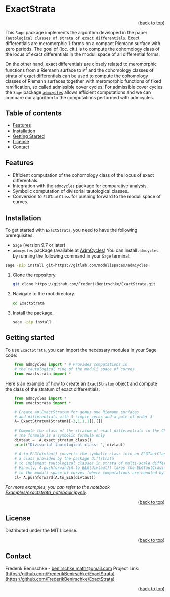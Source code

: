 # ExactStrata







<p align="right">(<a href="#readme-top">back to top</a>)</p>

This ```Sage``` package implements the algorithm developed in the paper [`Tautological classes of strata of exact differentials`](https://arxiv.org/abs/2304.04064). Exact differentials are meromorphic $1$-forms on a compact Riemann surface with zero periods. The goal of (loc. cit.) is to compute the cohomology class of the locus of exact differentials in the moduli space of all differential forms. 

On the  other hand, exact differentials are closely related to meromorphic functions from a Riemann surface to $\mathbb{P}^1$ and the cohomology classes of strata of exact differentials can be used to compute the cohomology classes of Riemann surfaces together with meromorphic functions of fixed ramification, so called admissible cover cycles. For admissible cover cycles the `Sage` package [`admcycles`](https://gitlab.com/modulispaces/admcycles) allows efficient computations and we can compare our algorithm to the computations performed with admcycles.


## Table of contents
- [Features](#features)
- [Installation](#installation)
- [Getting Started](#getting-started)
- [License](#license)
- [Contact](#contact)


## Features

- Efficient computation of the cohomology class of the locus of exact differentials.
- Integration with the `admcycles` package for comparative analysis.
- Symbolic computation of divisorial tautological classes.
- Conversion to `ELGTautClass` for pushing forward to the moduli space of curves.


<!-- GETTING STARTED -->
## Installation

To get started with `ExactStrata`, you need to have the following prerequisites:

- `Sage` (version 9.7 or later)
- `admcycles` package (available at [AdmCycles](https://gitlab.com/modulispaces/admcycles))
You can install `admcycles` by running the following command in your `Sage` terminal:

```bash 
sage -pip install git+https://gitlab.com/modulispaces/admcycles
```

1. Clone the repository.

    ```bash
    git clone https://github.com/FrederikBenirschke/ExactStrata.git
    ```

2. Navigate to the root directory.
    ```bash
    cd ExactStrata
    ```

3. Install the package.
    ```bash
    sage -pip install .
    ```

## Getting started

To use `ExactStrata`, you can import the necessary modules in your Sage code:

```python
    from admcycles import * # Provides computations in
    # the tautological ring of the moduli space of curves
    from exactstrata import *
```

Here's an example of how to create an `ExactStratum` object and compute the class of the stratum of exact differentials:

```python
    from admcycles import * 
    from exactstrata import * 

    # Create an ExactStratum for genus one Riemann surfaces
    # and differentials with 3 simple zeros and a pole of order 3
    A= ExactStratum(Stratum([-3,1,1,1]),[])

    # Compute the class of the stratum of exact differentials in the Chow ring
    # The formula is a symbolic formula only
    divtaut =  A.exact_stratum_class()
    print("Divisorial tautological class: ", divtaut)

    # A.to_ELG(divtaut) converts the symbolic class into an ELGTautClass, 
    # a class provided by the package diffstrata
    # to implement tautological classes in strata of multi-scale differentials
    # Finally, A.pushforward(A.to_ELG(divtaut)) takes the ELGTautClass and pushes it forward
    # to the moduli space of curves (where computations are handled by the package admcycles).
    cl= A.pushforward(A.to_ELG(divtaut))
   ```


_For more examples, you can refer to the notebook [Examples/exactstrata_notebook.ipynb](Examples/exactstrata_notebook.ipynb)._ 






<p align="right">(<a href="#readme-top">back to top</a>)</p>


<!-- LICENSE -->
## License

Distributed under the MIT License. 
<p align="right">(<a href="#readme-top">back to top</a>)</p>



<!-- CONTACT -->
## Contact

Frederik Benirschke - benirschke.math@gmail.com
Project Link: [https://github.com/FrederikBenirschke/ExactStrata](https://github.com/FrederikBenirschke/ExactStrata)

<p align="right">(<a href="#readme-top">back to top</a>)</p>

